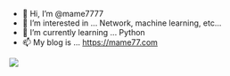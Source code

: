 - 👋 Hi, I’m @mame7777
- 👀 I’m interested in ... Network, machine learning, etc...
- 🌱 I’m currently learning ... Python
- 📫 My blog is ... https://mame77.com

<img src="https://github-profile-summary-cards.vercel.app/api/cards/profile-details?username=mame7777">

<!---
mame7777/mame7777 is a ✨ special ✨ repository because its `README.md` (this file) appears on your GitHub profile.
You can click the Preview link to take a look at your changes.
--->
